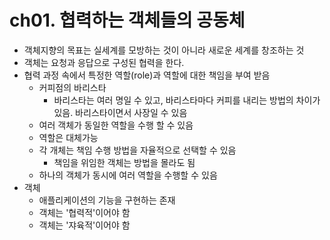 # ch01. 협력하는 객체들의 공동체

- 객체지향의 목표는 실세계를 모방하는 것이 아니라 새로운 세계를 창조하는 것
- 객체는 요청과 응답으로 구성된 협력을 한다.
- 협력 과정 속에서 특정한 역할(role)과 역할에 대한 책임을 부여 받음
	- 커피점의 바리스타
		- 바리스타는 여러 명일 수 있고, 바리스타마다 커피를 내리는 방법의 차이가 있음. 바리스타이면서 사장일 수 있음
	- 여러 객체가 동일한 역할을 수행 할 수 있음
	- 역할은 대체가능
	- 각 개체는 책임 수행 방법을 자율적으로 선택할 수 있음
		- 책임을 위임한 객체는 방법을 몰라도 됨
	- 하나의 객체가 동시에 여러 역할을 수행할 수 있음
- 객체
	- 애플리케이션의 기능을 구현하는 존재
	- 객체는 '협력적'이어야 함
	- 객체는 '쟈육적'이어야 함
